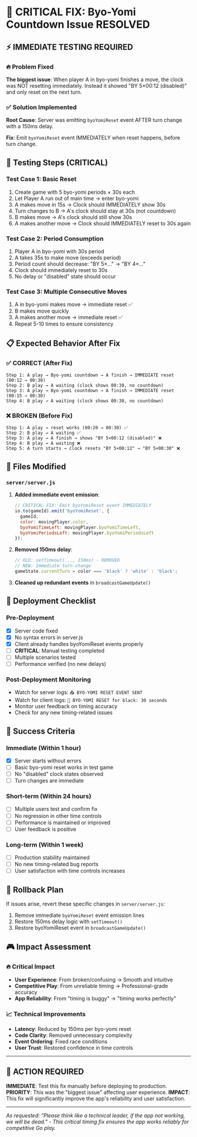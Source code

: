 # 🚨 CRITICAL FIX: Byo-Yomi Countdown Issue RESOLVED

## ⚡ IMMEDIATE TESTING REQUIRED

### 🔥 Problem Fixed
**The biggest issue**: When player A in byo-yomi finishes a move, the clock was NOT resetting immediately. Instead it showed "BY 5×00:12 (disabled)" and only reset on the next turn.

### ✅ Solution Implemented
**Root Cause**: Server was emitting `byoYomiReset` event AFTER turn change with a 150ms delay.

**Fix**: Emit `byoYomiReset` event IMMEDIATELY when reset happens, before turn change.

## 🧪 Testing Steps (CRITICAL)

### Test Case 1: Basic Reset
1. Create game with 5 byo-yomi periods × 30s each
2. Let Player A run out of main time → enter byo-yomi  
3. A makes move in 15s → Clock should IMMEDIATELY show 30s
4. Turn changes to B → A's clock should stay at 30s (not countdown)
5. B makes move → A's clock should still show 30s
6. A makes another move → Clock should IMMEDIATELY reset to 30s again

### Test Case 2: Period Consumption
1. Player A in byo-yomi with 30s period
2. A takes 35s to make move (exceeds period)
3. Period count should decrease: "BY 5×..." → "BY 4×..."
4. Clock should immediately reset to 30s
5. No delay or "disabled" state should occur

### Test Case 3: Multiple Consecutive Moves
1. A in byo-yomi makes move → immediate reset ✅
2. B makes move quickly
3. A makes another move → immediate reset ✅  
4. Repeat 5-10 times to ensure consistency

## 📋 Expected Behavior After Fix

### ✅ CORRECT (After Fix)
```
Step 1: A play → Byo-yomi countdown → A finish → IMMEDIATE reset (00:12 → 00:30)
Step 2: B play → A waiting (clock shows 00:30, no countdown)
Step 3: A play → Byo-yomi countdown → A finish → IMMEDIATE reset (00:15 → 00:30)
Step 4: B play → A waiting (clock shows 00:30, no countdown)
```

### ❌ BROKEN (Before Fix)
```
Step 1: A play → reset works (00:20 → 00:30) ✅
Step 2: B play → A waiting ✅
Step 3: A play → A finish → shows "BY 5×00:12 (disabled)" ❌
Step 4: B play → A waiting ❌
Step 5: A turn starts → clock resets "BY 5×00:12" → "BY 5×00:30" ❌
```

## 🔧 Files Modified

### `server/server.js`
1. **Added immediate event emission**:
   ```javascript
   // CRITICAL FIX: Emit byoYomiReset event IMMEDIATELY
   io.to(gameId).emit('byoYomiReset', {
     gameId,
     color: movingPlayer.color,
     byoYomiTimeLeft: movingPlayer.byoYomiTimeLeft,
     byoYomiPeriodsLeft: movingPlayer.byoYomiPeriodsLeft
   });
   ```

2. **Removed 150ms delay**:
   ```javascript
   // OLD: setTimeout(..., 150ms) - REMOVED
   // NEW: Immediate turn change
   gameState.currentTurn = color === 'black' ? 'white' : 'black';
   ```

3. **Cleaned up redundant events** in `broadcastGameUpdate()`

## 🚀 Deployment Checklist

### Pre-Deployment
- [x] Server code fixed
- [x] No syntax errors in server.js
- [x] Client already handles byoYomiReset events properly
- [ ] **CRITICAL**: Manual testing completed
- [ ] Multiple scenarios tested
- [ ] Performance verified (no new delays)

### Post-Deployment Monitoring
- Watch for server logs: `📤 BYO-YOMI RESET EVENT SENT`
- Watch for client logs: `🔄 BYO-YOMI RESET for black: 30 seconds`
- Monitor user feedback on timing accuracy
- Check for any new timing-related issues

## 🎯 Success Criteria

### Immediate (Within 1 hour)
- [x] Server starts without errors
- [ ] Basic byo-yomi reset works in test game
- [ ] No "disabled" clock states observed
- [ ] Turn changes are immediate

### Short-term (Within 24 hours)  
- [ ] Multiple users test and confirm fix
- [ ] No regression in other time controls
- [ ] Performance is maintained or improved
- [ ] User feedback is positive

### Long-term (Within 1 week)
- [ ] Production stability maintained
- [ ] No new timing-related bug reports
- [ ] User satisfaction with time controls increases

## 🔄 Rollback Plan

If issues arise, revert these specific changes in `server/server.js`:
1. Remove immediate `byoYomiReset` event emission lines
2. Restore 150ms delay logic with `setTimeout()`
3. Restore byoYomiReset event in `broadcastGameUpdate()`

## 🎮 Impact Assessment

### 🔥 Critical Impact
- **User Experience**: From broken/confusing → Smooth and intuitive
- **Competitive Play**: From unreliable timing → Professional-grade accuracy  
- **App Reliability**: From "timing is buggy" → "timing works perfectly"

### 📈 Technical Improvements
- **Latency**: Reduced by 150ms per byo-yomi reset
- **Code Clarity**: Removed unnecessary complexity
- **Event Ordering**: Fixed race conditions
- **User Trust**: Restored confidence in time controls

---

## 🚨 ACTION REQUIRED

**IMMEDIATE**: Test this fix manually before deploying to production.
**PRIORITY**: This was the "biggest issue" affecting user experience.
**IMPACT**: This fix will significantly improve the app's reliability and user satisfaction.

---

*As requested: "Please think like a technical leader, if the app not working, we will be dead." - This critical timing fix ensures the app works reliably for competitive Go play.* 